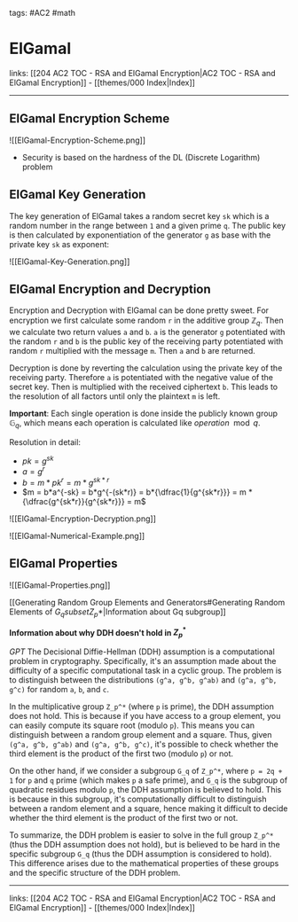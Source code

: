 tags: #AC2 #math 

# ElGamal

links:  [[204 AC2 TOC - RSA and ElGamal Encryption|AC2 TOC - RSA and ElGamal Encryption]] - [[themes/000 Index|Index]]

---

## ElGamal Encryption Scheme

![[ElGamal-Encryption-Scheme.png]]

- Security is based on the hardness of the DL (Discrete Logarithm) problem


## ElGamal Key Generation
The key generation of ElGamal takes a random secret key `sk` which is a random number in the range between `1` and a given prime `q`. The public key is then calculated by exponentiation of the generator `g` as base with the private key `sk` as exponent:

![[ElGamal-Key-Generation.png]]


## ElGamal Encryption and Decryption
Encryption and Decryption with ElGamal can be done pretty sweet. For encryption we first calculate some random `r` in the additive group $\mathbb{Z}_q$. Then we calculate two return values `a` and `b`. `a` is the generator `g` potentiated with the random `r` and  `b` is the public key of the receiving party potentiated with random `r` multiplied with the message `m`. Then `a` and `b` are returned.

Decryption is done by reverting the calculation using the private key of the receiving party. Therefore `a` is potentiated with the negative value of the secret key. Then is multiplied with the received ciphertext `b`. This leads to the resolution of all factors until only the plaintext `m` is left. 

**Important**: Each single operation is done inside the publicly known group $\mathbb{G}_q$, which means each operation is calculated like $operation\mod q$.

Resolution in detail:

- $pk = g^{sk}$
- $a = g^r$
- $b = m*pk^r = m*g^{sk*r}$
- $m = b*a^{-sk} = b*g^{-(sk*r)} = b*{\dfrac{1}{g^{sk*r}}} = m * {\dfrac{g^{sk*r}}{g^{sk*r}}} = m$

![[ElGamal-Encryption-Decryption.png]]


![[ElGamal-Numerical-Example.png]]


## ElGamal Properties

![[ElGamal-Properties.png]]

[[Generating Random Group Elements and Generators#Generating Random Elements of $G_q subset Z_p *$|Information about Gq subgroup]]

**Information about why DDH doesn't hold in $Z_p^*$**

*GPT*
The Decisional Diffie-Hellman (DDH) assumption is a computational problem in cryptography. Specifically, it's an assumption made about the difficulty of a specific computational task in a cyclic group. The problem is to distinguish between the distributions `(g^a, g^b, g^ab)` and `(g^a, g^b, g^c)` for random `a`, `b`, and `c`.

In the multiplicative group `Z_p^*` (where `p` is prime), the DDH assumption does not hold. This is because if you have access to a group element, you can easily compute its square root (modulo `p`). This means you can distinguish between a random group element and a square. Thus, given `(g^a, g^b, g^ab)` and `(g^a, g^b, g^c)`, it's possible to check whether the third element is the product of the first two (modulo `p`) or not.

On the other hand, if we consider a subgroup `G_q` of `Z_p^*`, where `p = 2q + 1` for `p` and `q` prime (which makes `p` a safe prime), and `G_q` is the subgroup of quadratic residues modulo `p`, the DDH assumption is believed to hold. This is because in this subgroup, it's computationally difficult to distinguish between a random element and a square, hence making it difficult to decide whether the third element is the product of the first two or not.

To summarize, the DDH problem is easier to solve in the full group `Z_p^*` (thus the DDH assumption does not hold), but is believed to be hard in the specific subgroup `G_q` (thus the DDH assumption is considered to hold). This difference arises due to the mathematical properties of these groups and the specific structure of the DDH problem.

---

links:  [[204 AC2 TOC - RSA and ElGamal Encryption|AC2 TOC - RSA and ElGamal Encryption]] - [[themes/000 Index|Index]]